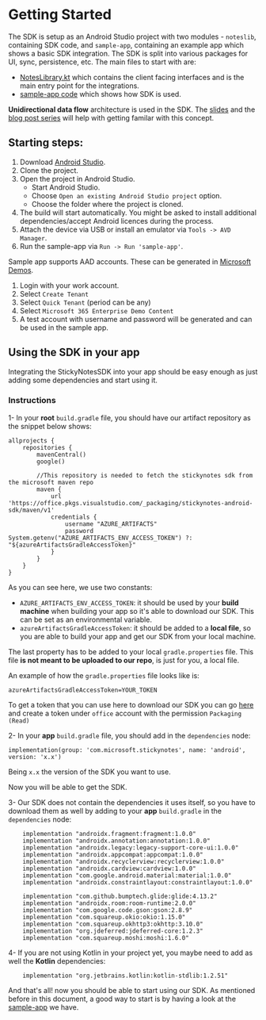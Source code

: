 # Getting Started

The SDK is setup as an Android Studio project with two modules - `noteslib`, containing SDK code, and `sample-app`, containing an example app which shows a basic SDK integration. The SDK is split into various packages for UI, sync, persistence, etc. The main files to start with are:

- [NotesLibrary.kt](../noteslib/src/main/kotlin/com/microsoft/notes/noteslib/NotesLibrary.kt) which contains the client facing interfaces and is the main entry point for the integrations.
- [sample-app code](../sample-app) which shows how SDK is used.

**Unidirectional data flow** architecture is used in the SDK. The [slides](https://speakerdeck.com/cesarvaliente/unidirectional-data-flow-on-android-using-kotlin) and the [blog post series](https://proandroiddev.com/unidirectional-data-flow-on-android-the-blog-post-part-1-cadcf88c72f5) will help with getting familar with this concept.

## Starting steps:

1. Download [Android Studio](https://developer.android.com/studio/).
2. Clone the project.
3. Open the project in Android Studio.
   - Start Android Studio.
   - Choose `Open an existing Android Studio project` option.
   - Choose the folder where the project is cloned.
4. The build will start automatically. You might be asked to install additional dependencies/accept Android licences during the process.
5. Attach the device via USB or install an emulator via `Tools -> AVD Manager`.
6. Run the sample-app via `Run -> Run 'sample-app'`.

Sample app supports AAD accounts. These can be generated in [Microsoft Demos](https://demos.microsoft.com/environments). 

1. Login with your work account.
2. Select `Create Tenant`
3. Select `Quick Tenant` (period can be any)
4. Select `Microsoft 365 Enterprise Demo Content`
5. A test account with username and password will be generated and can be used in the sample app.

## Using the SDK in your app

Integrating the StickyNotesSDK into your app should be easy enough as just adding some dependencies and start using it.

### Instructions

1- In your **root** `build.gradle` file, you should have our artifact repository as the snippet below shows:
```
allprojects {
    repositories {
        mavenCentral()
        google()

        //This repository is needed to fetch the stickynotes sdk from the microsoft maven repo
        maven {
            url 'https://office.pkgs.visualstudio.com/_packaging/stickynotes-android-sdk/maven/v1'
            credentials {
                username "AZURE_ARTIFACTS"
                password System.getenv("AZURE_ARTIFACTS_ENV_ACCESS_TOKEN") ?: "${azureArtifactsGradleAccessToken}"
            }
        }
    }    
}
```

As you can see here, we use two constants:
- `AZURE_ARTIFACTS_ENV_ACCESS_TOKEN`: it should be used by your **build machine** when building your app so it's able to download our SDK. This can be set as an environmental variable.
- `azureArtifactsGradleAccessToken`: it should be added to a **local file**, so you are able to build your app and get our SDK from your local machine.

The last property has to be added to your local `gradle.properties` file. This file **is not meant to be uploaded to our repo**, is just for you, a local file.

An example of how the `gradle.properties` file looks like is:
```
azureArtifactsGradleAccessToken=YOUR_TOKEN
```

To get a token that you can use here to download our SDK you can go [here](https://office.visualstudio.com/_usersSettings/tokens) and create a token under `office` account with the permission `Packaging (Read)`


2- In your **app** `build.gradle` file, you should add in the `dependencies` node:

`implementation(group: 'com.microsoft.stickynotes', name: 'android', version: 'x.x')`

Being `x.x` the version of the SDK you want to use.

Now you will be able to get the SDK.

3- Our SDK does not contain the dependencies it uses itself, so you have to download them as well by adding to your 
**app** `build.gradle`  in the `dependencies` node:

```
    implementation "androidx.fragment:fragment:1.0.0"
    implementation "androidx.annotation:annotation:1.0.0"
    implementation "androidx.legacy:legacy-support-core-ui:1.0.0"
    implementation "androidx.appcompat:appcompat:1.0.0"
    implementation "androidx.recyclerview:recyclerview:1.0.0"
    implementation "androidx.cardview:cardview:1.0.0"
    implementation "com.google.android.material:material:1.0.0"
    implementation "androidx.constraintlayout:constraintlayout:1.0.0"

    implementation "com.github.bumptech.glide:glide:4.13.2"
    implementation "androidx.room:room-runtime:2.0.0"
    implementation "com.google.code.gson:gson:2.8.9"
    implementation "com.squareup.okio:okio:1.15.0"
    implementation "com.squareup.okhttp3:okhttp:3.10.0"
    implementation "org.jdeferred:jdeferred-core:1.2.3"
    implementation "com.squareup.moshi:moshi:1.6.0"
```

4- If you are not using Kotlin in your project yet, you maybe need to add as well the **Kotlin** dependencies:

```
    implementation "org.jetbrains.kotlin:kotlin-stdlib:1.2.51"
```

And that's all! now you should be able to start using our SDK.
As mentioned before in this document, a good way to start is by having a look at the [sample-app](../sample-app) we have.